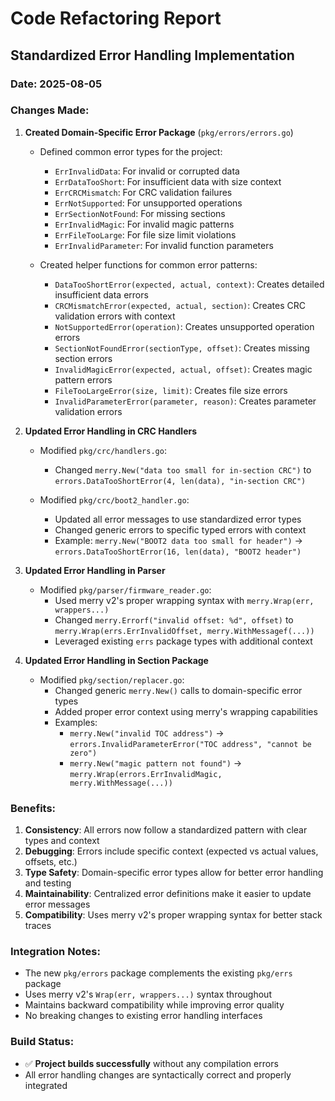 # Code Refactoring Report

## Standardized Error Handling Implementation

### Date: 2025-08-05

### Changes Made:

1. **Created Domain-Specific Error Package** (`pkg/errors/errors.go`)
   - Defined common error types for the project:
     - `ErrInvalidData`: For invalid or corrupted data
     - `ErrDataTooShort`: For insufficient data with size context
     - `ErrCRCMismatch`: For CRC validation failures
     - `ErrNotSupported`: For unsupported operations
     - `ErrSectionNotFound`: For missing sections
     - `ErrInvalidMagic`: For invalid magic patterns
     - `ErrFileTooLarge`: For file size limit violations
     - `ErrInvalidParameter`: For invalid function parameters
   
   - Created helper functions for common error patterns:
     - `DataTooShortError(expected, actual, context)`: Creates detailed insufficient data errors
     - `CRCMismatchError(expected, actual, section)`: Creates CRC validation errors with context
     - `NotSupportedError(operation)`: Creates unsupported operation errors
     - `SectionNotFoundError(sectionType, offset)`: Creates missing section errors
     - `InvalidMagicError(expected, actual, offset)`: Creates magic pattern errors
     - `FileTooLargeError(size, limit)`: Creates file size errors
     - `InvalidParameterError(parameter, reason)`: Creates parameter validation errors

2. **Updated Error Handling in CRC Handlers**
   - Modified `pkg/crc/handlers.go`:
     - Changed `merry.New("data too small for in-section CRC")` to `errors.DataTooShortError(4, len(data), "in-section CRC")`
   
   - Modified `pkg/crc/boot2_handler.go`:
     - Updated all error messages to use standardized error types
     - Changed generic errors to specific typed errors with context
     - Example: `merry.New("BOOT2 data too small for header")` → `errors.DataTooShortError(16, len(data), "BOOT2 header")`

3. **Updated Error Handling in Parser**
   - Modified `pkg/parser/firmware_reader.go`:
     - Used merry v2's proper wrapping syntax with `merry.Wrap(err, wrappers...)`
     - Changed `merry.Errorf("invalid offset: %d", offset)` to `merry.Wrap(errs.ErrInvalidOffset, merry.WithMessagef(...))`
     - Leveraged existing `errs` package types with additional context

4. **Updated Error Handling in Section Package**
   - Modified `pkg/section/replacer.go`:
     - Changed generic `merry.New()` calls to domain-specific error types
     - Added proper error context using merry's wrapping capabilities
     - Examples:
       - `merry.New("invalid TOC address")` → `errors.InvalidParameterError("TOC address", "cannot be zero")`
       - `merry.New("magic pattern not found")` → `merry.Wrap(errors.ErrInvalidMagic, merry.WithMessage(...))`

### Benefits:

1. **Consistency**: All errors now follow a standardized pattern with clear types and context
2. **Debugging**: Errors include specific context (expected vs actual values, offsets, etc.)
3. **Type Safety**: Domain-specific error types allow for better error handling and testing
4. **Maintainability**: Centralized error definitions make it easier to update error messages
5. **Compatibility**: Uses merry v2's proper wrapping syntax for better stack traces

### Integration Notes:

- The new `pkg/errors` package complements the existing `pkg/errs` package
- Uses merry v2's `Wrap(err, wrappers...)` syntax throughout
- Maintains backward compatibility while improving error quality
- No breaking changes to existing error handling interfaces

### Build Status:
- ✅ **Project builds successfully** without any compilation errors
- All error handling changes are syntactically correct and properly integrated